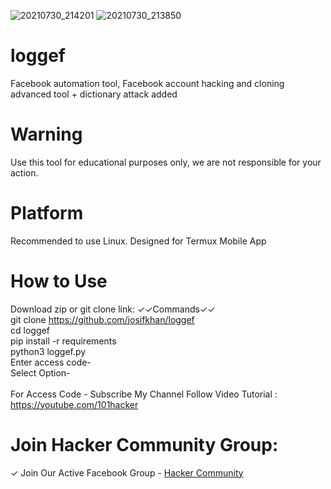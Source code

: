 


![20210730_214201](https://user-images.githubusercontent.com/42940742/127678279-71ecbfda-af72-4727-9208-b718808d01c9.png)
![20210730_213850](https://user-images.githubusercontent.com/42940742/127678267-bbb10684-aa38-4cd1-b651-7df8b883d9e5.png)

# loggef
Facebook automation tool, Facebook account hacking and cloning advanced tool + dictionary attack added
# Warning
Use this tool for educational purposes only, we are not responsible for your action.



# Platform
Recommended to use Linux.
Designed for Termux Mobile App

# How to Use

Download zip or git clone link:
✓✓Commands✓✓
<br/>
git clone https://github.com/josifkhan/loggef
<br/>
cd loggef
<br/>
pip install -r requirements
<br/>
python3 loggef.py
<br/>
Enter access code-
<br/>
Select Option-
<br/><br/>
For Access Code - Subscribe My Channel Follow Video Tutorial :
https://youtube.com/101hacker

# Join Hacker Community Group: 
✓ Join Our Active Facebook Group - <a href="https://facebook.com/groups/437537707116624/">Hacker Community</a>

